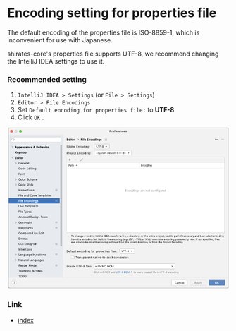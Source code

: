 # Encoding setting for properties file

The default encoding of the properties file is ISO-8859-1, which is inconvenient for use with Japanese.

shirates-core's properties file supports UTF-8, we recommend changing the IntelliJ IDEA settings to use it.

### Recommended setting

1. `IntelliJ IDEA > Settings` (or `File > Settings`)
2. `Editor > File Encodings`
3. Set `Default encoding for properties file:` to **UTF-8**
4. Click `OK` .

![](_images/intellij_file_encodings.png)

### Link

- [index](../index.md)

